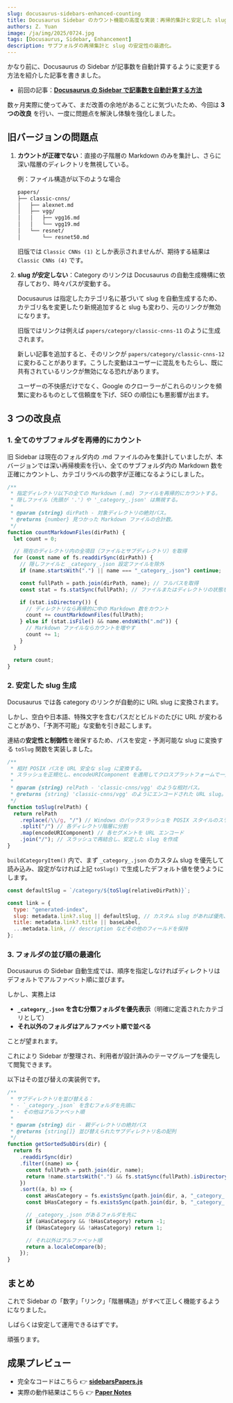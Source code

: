 ```yaml
---
slug: docusaurus-sidebars-enhanced-counting
title: Docusaurus Sidebar のカウント機能の高度な実装：再帰的集計と安定した slug
authors: Z. Yuan
image: /ja/img/2025/0724.jpg
tags: [Docusaurus, Sidebar, Enhancement]
description: サブフォルダの再帰集計と slug の安定性の最適化。
---
```


かなり前に、Docusaurus の Sidebar が記事数を自動計算するように変更する方法を紹介した記事を書きました。

- 前回の記事：[**Docusaurus の Sidebar で記事数を自動計算する方法**](/ja/blog/customized-docusaurus-sidebars-auto-count)

数ヶ月実際に使ってみて、まだ改善の余地があることに気づいたため、今回は **3 つの改良** を行い、一度に問題点を解決し体験を強化しました。

<!-- truncate -->

## 旧バージョンの問題点

1. **カウントが正確でない**：直接の子階層の Markdown のみを集計し、さらに深い階層のディレクトリを無視している。

   例：ファイル構造が以下のような場合

   ```bash
   papers/
   ├── classic-cnns/
   │   ├── alexnet.md
   │   ├── vgg/
   │   │   ├── vgg16.md
   │   │   └── vgg19.md
   │   └── resnet/
   │       └── resnet50.md
   ```

   旧版では `Classic CNNs (1)` としか表示されませんが、期待する結果は `Classic CNNs (4)` です。

2. **slug が安定しない**：Category のリンクは Docusaurus の自動生成機構に依存しており、時々パスが変動する。

   Docusaurus は指定したカテゴリ名に基づいて slug を自動生成するため、カテゴリ名を変更したり新規追加すると slug も変わり、元のリンクが無効になります。

   旧版ではリンクは例えば `papers/category/classic-cnns-11` のように生成されます。

   新しい記事を追加すると、そのリンクが `papers/category/classic-cnns-12` に変わることがあります。こうした変動はユーザーに混乱をもたらし、既に共有されているリンクが無効になる恐れがあります。

   ユーザーの不快感だけでなく、Google のクローラーがこれらのリンクを頻繁に変わるものとして信頼度を下げ、SEO の順位にも悪影響が出ます。

## 3 つの改良点

### 1. 全てのサブフォルダを再帰的にカウント

旧 Sidebar は現在のフォルダ内の .md ファイルのみを集計していましたが、本バージョンでは深い再帰検索を行い、全てのサブフォルダ内の Markdown 数を正確にカウントし、カテゴリラベルの数字が正確になるようにしました。

```js
/**
 * 指定ディレクトリ以下の全ての Markdown (.md) ファイルを再帰的にカウントする。
 * 隠しファイル（先頭が '.'）や '_category_.json' は無視する。
 *
 * @param {string} dirPath - 対象ディレクトリの絶対パス。
 * @returns {number} 見つかった Markdown ファイルの合計数。
 */
function countMarkdownFiles(dirPath) {
  let count = 0;

  // 現在のディレクトリ内の全項目（ファイルとサブディレクトリ）を取得
  for (const name of fs.readdirSync(dirPath)) {
    // 隠しファイルと _category_.json 設定ファイルを除外
    if (name.startsWith(".") || name === "_category_.json") continue;

    const fullPath = path.join(dirPath, name); // フルパスを取得
    const stat = fs.statSync(fullPath); // ファイルまたはディレクトリの状態を取得

    if (stat.isDirectory()) {
      // ディレクトリなら再帰的に中の Markdown 数をカウント
      count += countMarkdownFiles(fullPath);
    } else if (stat.isFile() && name.endsWith(".md")) {
      // Markdown ファイルならカウントを増やす
      count += 1;
    }
  }

  return count;
}
```

### 2. 安定した slug 生成

Docusaurus では各 category のリンクが自動的に URL slug に変換されます。

しかし、空白や日本語、特殊文字を含むパスだとビルドのたびに URL が変わることがあり、「予測不可能」な変動を引き起こします。

連結の**安定性と制御性**を確保するため、パスを安定・予測可能な slug に変換する `toSlug` 関数を実装しました。

```js
/**
 * 相対 POSIX パスを URL 安全な slug に変換する。
 * スラッシュを正規化し、encodeURIComponent を適用してクロスプラットフォームで一貫した slug を保証。
 *
 * @param {string} relPath - 'classic-cnns/vgg' のような相対パス。
 * @returns {string} 'classic-cnns/vgg' のようにエンコードされた URL slug。
 */
function toSlug(relPath) {
  return relPath
    .replace(/\\/g, "/") // Windows のバックスラッシュを POSIX スタイルのスラッシュに置換
    .split("/") // 各ディレクトリ階層に分割
    .map(encodeURIComponent) // 各セグメントを URL エンコード
    .join("/"); // スラッシュで再結合し、安定した slug を作成
}
```

`buildCategoryItem()` 内で、まず `_category_.json` のカスタム slug を優先して読み込み、設定がなければ上記 `toSlug()` で生成したデフォルト値を使うようにします。

```js
const defaultSlug = `/category/${toSlug(relativeDirPath)}`;

const link = {
  type: "generated-index",
  slug: metadata.link?.slug || defaultSlug, // カスタム slug があれば優先、なければフォールバック
  title: metadata.link?.title || baseLabel,
  ...metadata.link, // description などその他のフィールドを保持
};
```

### 3. フォルダの並び順の最適化

Docusaurus の Sidebar 自動生成では、順序を指定しなければディレクトリはデフォルトでアルファベット順に並びます。

しかし、実務上は

- **`_category_.json` を含む分類フォルダを優先表示**（明確に定義されたカテゴリとして）
- **それ以外のフォルダはアルファベット順で並べる**

ことが望まれます。

これにより Sidebar が整理され、利用者が設計済みのテーマグループを優先して閲覧できます。

以下はその並び替えの実装例です。

```js
/**
 * サブディレクトリを並び替える：
 * - `_category_.json` を含むフォルダを先頭に
 * - その他はアルファベット順
 *
 * @param {string} dir - 親ディレクトリの絶対パス
 * @returns {string[]} 並び替えられたサブディレクトリ名の配列
 */
function getSortedSubDirs(dir) {
  return fs
    .readdirSync(dir)
    .filter((name) => {
      const fullPath = path.join(dir, name);
      return !name.startsWith(".") && fs.statSync(fullPath).isDirectory();
    })
    .sort((a, b) => {
      const aHasCategory = fs.existsSync(path.join(dir, a, "_category_.json"));
      const bHasCategory = fs.existsSync(path.join(dir, b, "_category_.json"));

      // _category_.json があるフォルダを先に
      if (aHasCategory && !bHasCategory) return -1;
      if (bHasCategory && !aHasCategory) return 1;

      // それ以外はアルファベット順
      return a.localeCompare(b);
    });
}
```

## まとめ

これで Sidebar の「数字」「リンク」「階層構造」がすべて正しく機能するようになりました。

しばらくは安定して運用できるはずです。

頑張ります。

## 成果プレビュー

- 完全なコードはこちら 👉 [**sidebarsPapers.js**](https://github.com/DocsaidLab/website/blob/main/sidebarsPapers.js)
- 実際の動作結果はこちら 👉 [**Paper Notes**](https://docsaid.org/ja/papers/intro)
